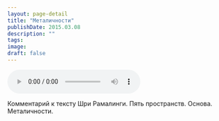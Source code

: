 ```yaml
---
layout: page-detail
title: "Металичности"
publishDate: 2015.03.08
description: ""
tags:
image:
draft: false
---
```


<audio title="2015.03.08 - Металичности.mp3" src="https://filer-api.advayta.org/v1.0/public/files/74577" controls=""></audio>

 Комментарий к тексту Шри Рамалинги. Пять пространств. Основа. Металичности. 

  
